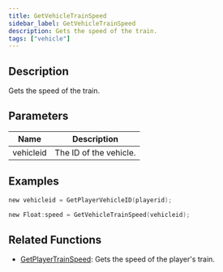 ```yaml
---
title: GetVehicleTrainSpeed
sidebar_label: GetVehicleTrainSpeed
description: Gets the speed of the train.
tags: ["vehicle"]
---
```


<VersionWarn version='omp v1.1.0.2612' />

## Description

Gets the speed of the train.

## Parameters

| Name      | Description            |
|-----------|------------------------|
| vehicleid | The ID of the vehicle. |

## Examples

```c
new vehicleid = GetPlayerVehicleID(playerid);

new Float:speed = GetVehicleTrainSpeed(vehicleid);
```

## Related Functions

- [GetPlayerTrainSpeed](GetPlayerTrainSpeed): Gets the speed of the player's train.
